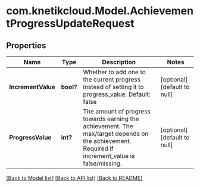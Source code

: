 # com.knetikcloud.Model.AchievementProgressUpdateRequest
## Properties

Name | Type | Description | Notes
------------ | ------------- | ------------- | -------------
**IncrementValue** | **bool?** | Whether to add one to the current progress instead of setting it to progress_value. Default: false | [optional] [default to null]
**ProgressValue** | **int?** | The amount of progress towards earning the achievement. The max/target depends on the achievement. Required if increment_value is false/missing. | [optional] [default to null]

[[Back to Model list]](../README.md#documentation-for-models) [[Back to API list]](../README.md#documentation-for-api-endpoints) [[Back to README]](../README.md)


